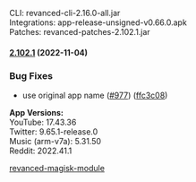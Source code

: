 CLI: revanced-cli-2.16.0-all.jar  
Integrations: app-release-unsigned-v0.66.0.apk  
Patches: revanced-patches-2.102.1.jar  

#### [2.102.1](https://github.com/revanced/revanced-patches/compare/v2.102.0...v2.102.1) (2022-11-04)
### Bug Fixes
* use original app name ([#977](https://github.com/revanced/revanced-patches/issues/977)) ([ffc3c08](https://github.com/revanced/revanced-patches/commit/ffc3c08d96734893121397d506a97bd50b06bc1d))

  
**App Versions:**  
YouTube: 17.43.36  
Twitter: 9.65.1-release.0  
Music (arm-v7a): 5.31.50  
Reddit: 2022.41.1  

[revanced-magisk-module](https://github.com/j-hc/revanced-magisk-module)  
